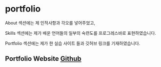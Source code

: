 # portfolio

About 섹션에는 제 인적사항과 각오를 넣어주었고,

Skills 섹션에는 제가 배운 언어들의 일부의 숙련도를 프로그레스바로 표현하였습니다.  

Portfolio 섹션에는 제가 한 실습 사이트 들과 깃허브 링크를 기재하였습니다.

## Portfolio Website <a href="https://baesub.github.io">Github</a>
